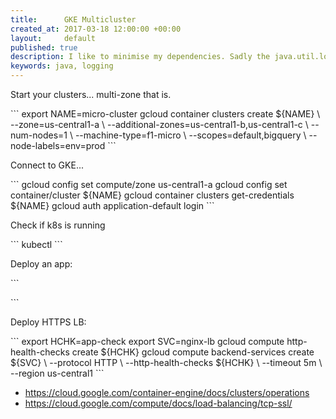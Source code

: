 ```yaml
---
title:      GKE Multicluster
created_at: 2017-03-18 12:00:00 +00:00
layout:     default
published: true
description: I like to minimise my dependencies. Sadly the java.util.logging library is rather sparse on documentation when it comes to Uberjars. Read on for how I tamed this particular beast (more of a rabbit than a big cat).
keywords: java, logging
---
```


Start your clusters... multi-zone that is.

\`\`\`
export NAME=micro-cluster
gcloud container clusters create ${NAME} \\
--zone=us-central1-a \\
--additional-zones=us-central1-b,us-central1-c \\
--num-nodes=1 \\
--machine-type=f1-micro \\
--scopes=default,bigquery \\
--node-labels=env=prod
\`\`\`

Connect to GKE...

\`\`\`
gcloud config set compute/zone us-central1-a
gcloud config set container/cluster ${NAME}
gcloud container clusters get-credentials ${NAME}
gcloud auth application-default login
\`\`\`

Check if k8s is running

\`\`\`
kubectl
\`\`\`

Deploy an app:

\`\`\`

\`\`\`

Deploy HTTPS LB:

\`\`\`
export HCHK=app-check
export SVC=nginx-lb
gcloud compute http-health-checks create ${HCHK}
gcloud compute backend-services create ${SVC} \\
--protocol HTTP \\
--http-health-checks ${HCHK} \\
--timeout 5m \\
--region us-central1
\`\`\`

- https://cloud.google.com/container-engine/docs/clusters/operations
- https://cloud.google.com/compute/docs/load-balancing/tcp-ssl/
